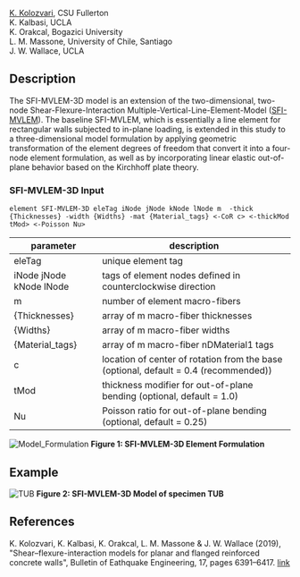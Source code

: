 [K. Kolozvari](mailto:kkolozvari@fullerton.edu), CSU Fullerton<br/>
K. Kalbasi, UCLA<br/>
K. Orakcal, Bogazici University<br/>
L. M. Massone, University of Chile, Santiago<br/>
J. W. Wallace, UCLA<br/>

## Description

The SFI-MVLEM-3D model is an extension of the two-dimensional, two-node Shear-Flexure-Interaction Multiple-Vertical-Line-Element-Model ([SFI-MVLEM](https://opensees.berkeley.edu/wiki/index.php/SFI_MVLEM_-_Cyclic_Shear-Flexure_Interaction_Model_for_RC_Walls)). The baseline SFI-MVLEM, which is essentially a line element for rectangular walls subjected to in-plane loading, is extended in this study to a three-dimensional model formulation by applying geometric transformation of the element degrees of freedom that convert it into a four-node element formulation, as well as by incorporating linear elastic out-of-plane behavior based on the Kirchhoff plate theory. 

### SFI-MVLEM-3D Input
```
element SFI-MVLEM-3D eleTag iNode jNode kNode lNode m  -thick {Thicknesses} -width {Widths} -mat {Material_tags} <-CoR c> <-thickMod tMod> <-Poisson Nu>
```

| parameter | description |
|----------|------------|
| eleTag | unique element tag|
| iNode jNode kNode lNode | tags of element nodes defined in counterclockwise direction|
| m | number of element macro-fibers|
| {Thicknesses} | array of m macro-fiber thicknesses|
| {Widths} | array of m macro-fiber widths |
| {Material_tags}| array of m macro-fiber nDMaterial1 tags|
| c | location of center of rotation from the base (optional, default = 0.4 (recommended))|
| tMod	| thickness modifier for out-of-plane bending (optional, default = 1.0)|
| Nu | Poisson ratio for out-of-plane bending (optional, default = 0.25)|

![Model_Formulation](https://user-images.githubusercontent.com/53920372/94061362-21147080-fd9a-11ea-8a73-f325dc96206a.JPG)
**Figure 1: SFI-MVLEM-3D Element Formulation**

## Example

![TUB](https://user-images.githubusercontent.com/53920372/94061732-a009a900-fd9a-11ea-8d28-2ae4981326f6.JPG)
**Figure 2: SFI-MVLEM-3D Model of specimen TUB**

## References

K. Kolozvari, K. Kalbasi, K. Orakcal, L. M. Massone & J. W. Wallace (2019), "Shear–flexure-interaction models for planar and flanged reinforced concrete walls", Bulletin of Eathquake Engineering, 17, pages 6391–6417. [link](https://link.springer.com/article/10.1007/s10518-019-00658-5)

